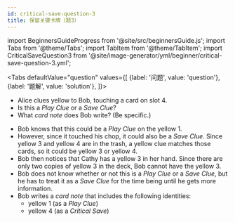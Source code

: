 ```yaml
---
id: critical-save-question-3
title: 保留关键卡牌（题3）
---
```


import BeginnersGuideProgress from '@site/src/beginnersGuide.js';
import Tabs from '@theme/Tabs';
import TabItem from '@theme/TabItem';
import CriticalSaveQuestion3 from '@site/image-generator/yml/beginner/critical-save-question-3.yml';

<BeginnersGuideProgress id="critical-save-question-3" />

<!-- lint disable no-undefined-references -->

<Tabs
  defaultValue="question"
  values={[
    {label: '问题', value: 'question'},
    {label: '题解', value: 'solution'},
  ]}>
<TabItem value="question">

- Alice clues yellow to Bob, touching a card on slot 4.
- Is this a *Play Clue* or a *Save Clue*?
- What *card note* does Bob write? (Be specific.)

</TabItem>
<TabItem value="solution">

- Bob knows that this could be a *Play Clue* on the yellow 1.
- However, since it touched his chop, it could also be a *Save Clue*. Since yellow 3 and yellow 4 are in the trash, a yellow clue matches those cards, so it could be yellow 3 or yellow 4.
- Bob then notices that Cathy has a yellow 3 in her hand. Since there are only two copies of yellow 3 in the deck, Bob cannot have the yellow 3.
- Bob does not know whether or not this is a *Play Clue* or a *Save Clue*, but he has to treat it as a *Save Clue* for the time being until he gets more information.
- Bob writes a *card note* that includes the following identities:
  - yellow 1 (as a *Play Clue*)
  - yellow 4 (as a *Critical Save*)

</TabItem>
</Tabs>

<CriticalSaveQuestion3 />
